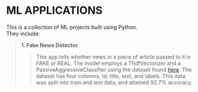 # ML APPLICATIONS

This is a collection of ML projects built using Python. <br>
They include:<br>

> **1. Fake News Detector**
>
> > <P>This app tells whether news in a piece of article passed to it is FAKE or REAL. The model employs a TfidfVectorizer and a PassiveAggressiveClassifier using the dataset found <a href='https://drive.google.com/file/d/1er9NJTLUA3qnRuyhfzuN0XUsoIC4a-_q/view'>here</a>. The dataset has four columns; id, title, text, and labels. This data was split into train and test data, and attained 92.7% accuracy.</p>
